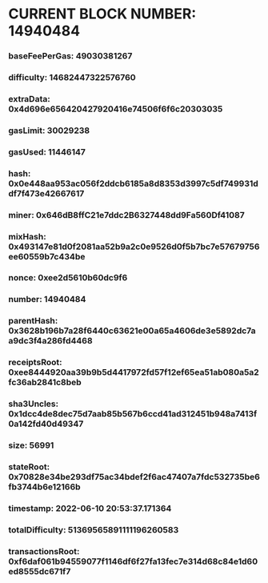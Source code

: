 # CURRENT BLOCK NUMBER: 14940484

### baseFeePerGas: 49030381267
### difficulty: 14682447322576760
### extraData: 0x4d696e656420427920416e74506f6f6c20303035
### gasLimit: 30029238
### gasUsed: 11446147
### hash: 0x0e448aa953ac056f2ddcb6185a8d8353d3997c5df749931ddf7f473e42667617
### miner: 0x646dB8ffC21e7ddc2B6327448dd9Fa560Df41087
### mixHash: 0x493147e81d0f2081aa52b9a2c0e9526d0f5b7bc7e57679756ee60559b7c434be
### nonce: 0xee2d5610b60dc9f6
### number: 14940484
### parentHash: 0x3628b196b7a28f6440c63621e00a65a4606de3e5892dc7aa9dc3f4a286fd4468
### receiptsRoot: 0xee8444920aa39b9b5d4417972fd57f12ef65ea51ab080a5a2fc36ab2841c8beb
### sha3Uncles: 0x1dcc4de8dec75d7aab85b567b6ccd41ad312451b948a7413f0a142fd40d49347
### size: 56991
### stateRoot: 0x70828e34be293df75ac34bdef2f6ac47407a7fdc532735be6fb3744b6e12166b
### timestamp: 2022-06-10 20:53:37.171364
### totalDifficulty: 51369565891111196260583
### transactionsRoot: 0xf6daf061b94559077f1146df6f27fa13fec7e314d68c84e1d60ed8555dc671f7
